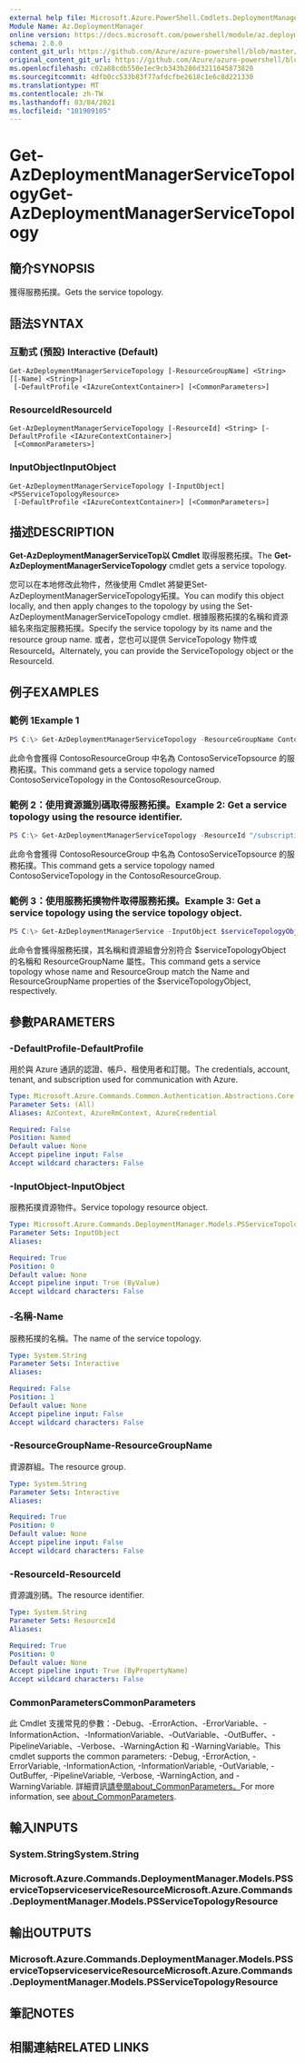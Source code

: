 ```yaml
---
external help file: Microsoft.Azure.PowerShell.Cmdlets.DeploymentManager.dll-Help.xml
Module Name: Az.DeploymentManager
online version: https://docs.microsoft.com/powershell/module/az.deploymentmanager/get-azdeploymentmanagerservicetopology
schema: 2.0.0
content_git_url: https://github.com/Azure/azure-powershell/blob/master/src/DeploymentManager/DeploymentManager/help/Get-AzDeploymentManagerServiceTopology.md
original_content_git_url: https://github.com/Azure/azure-powershell/blob/master/src/DeploymentManager/DeploymentManager/help/Get-AzDeploymentManagerServiceTopology.md
ms.openlocfilehash: c02a88cdb550e1ec9cb343b286d3211045873820
ms.sourcegitcommit: 4dfb0cc533b83f77afdcfbe2618c1e6c8d221330
ms.translationtype: MT
ms.contentlocale: zh-TW
ms.lasthandoff: 03/04/2021
ms.locfileid: "101909105"
---
```

# <span data-ttu-id="88104-101">Get-AzDeploymentManagerServiceTopology</span><span class="sxs-lookup"><span data-stu-id="88104-101">Get-AzDeploymentManagerServiceTopology</span></span>

## <span data-ttu-id="88104-102">簡介</span><span class="sxs-lookup"><span data-stu-id="88104-102">SYNOPSIS</span></span>
<span data-ttu-id="88104-103">獲得服務拓撲。</span><span class="sxs-lookup"><span data-stu-id="88104-103">Gets the service topology.</span></span>

## <span data-ttu-id="88104-104">語法</span><span class="sxs-lookup"><span data-stu-id="88104-104">SYNTAX</span></span>

### <span data-ttu-id="88104-105">互動式 (預設) </span><span class="sxs-lookup"><span data-stu-id="88104-105">Interactive (Default)</span></span>
```
Get-AzDeploymentManagerServiceTopology [-ResourceGroupName] <String> [[-Name] <String>]
 [-DefaultProfile <IAzureContextContainer>] [<CommonParameters>]
```

### <span data-ttu-id="88104-106">ResourceId</span><span class="sxs-lookup"><span data-stu-id="88104-106">ResourceId</span></span>
```
Get-AzDeploymentManagerServiceTopology [-ResourceId] <String> [-DefaultProfile <IAzureContextContainer>]
 [<CommonParameters>]
```

### <span data-ttu-id="88104-107">InputObject</span><span class="sxs-lookup"><span data-stu-id="88104-107">InputObject</span></span>
```
Get-AzDeploymentManagerServiceTopology [-InputObject] <PSServiceTopologyResource>
 [-DefaultProfile <IAzureContextContainer>] [<CommonParameters>]
```

## <span data-ttu-id="88104-108">描述</span><span class="sxs-lookup"><span data-stu-id="88104-108">DESCRIPTION</span></span>
<span data-ttu-id="88104-109">**Get-AzDeploymentManagerServiceTop以 Cmdlet** 取得服務拓撲。</span><span class="sxs-lookup"><span data-stu-id="88104-109">The **Get-AzDeploymentManagerServiceTopology** cmdlet gets a service topology.</span></span>

<span data-ttu-id="88104-110">您可以在本地修改此物件，然後使用 Cmdlet 將變更Set-AzDeploymentManagerServiceTopology拓撲。</span><span class="sxs-lookup"><span data-stu-id="88104-110">You can modify this object locally, and then apply changes to the topology by using the Set-AzDeploymentManagerServiceTopology cmdlet.</span></span>
<span data-ttu-id="88104-111">根據服務拓撲的名稱和資源組名來指定服務拓撲。</span><span class="sxs-lookup"><span data-stu-id="88104-111">Specify the service topology by its name and the resource group name.</span></span> <span data-ttu-id="88104-112">或者，您也可以提供 ServiceTopology 物件或 ResourceId。</span><span class="sxs-lookup"><span data-stu-id="88104-112">Alternately, you can provide the ServiceTopology object or the ResourceId.</span></span>

## <span data-ttu-id="88104-113">例子</span><span class="sxs-lookup"><span data-stu-id="88104-113">EXAMPLES</span></span>

### <span data-ttu-id="88104-114">範例 1</span><span class="sxs-lookup"><span data-stu-id="88104-114">Example 1</span></span>
```powershell
PS C:\> Get-AzDeploymentManagerServiceTopology -ResourceGroupName ContosoResourceGroup -Name ContosoServiceTopology
```

<span data-ttu-id="88104-115">此命令會獲得 ContosoResourceGroup 中名為 ContosoServiceTopsource 的服務拓撲。</span><span class="sxs-lookup"><span data-stu-id="88104-115">This command gets a service topology named ContosoServiceTopology in the ContosoResourceGroup.</span></span>

### <span data-ttu-id="88104-116">範例 2：使用資源識別碼取得服務拓撲。</span><span class="sxs-lookup"><span data-stu-id="88104-116">Example 2: Get a service topology using the resource identifier.</span></span>
```powershell
PS C:\> Get-AzDeploymentManagerServiceTopology -ResourceId "/subscriptions/subscriptionId/resourcegroups/ContosoResourceGroup/providers/Microsoft.DeploymentManager/serviceTopologies/ContosoServiceTopology"
```

<span data-ttu-id="88104-117">此命令會獲得 ContosoResourceGroup 中名為 ContosoServiceTopsource 的服務拓撲。</span><span class="sxs-lookup"><span data-stu-id="88104-117">This command gets a service topology named ContosoServiceTopology in the ContosoResourceGroup.</span></span>

### <span data-ttu-id="88104-118">範例 3：使用服務拓撲物件取得服務拓撲。</span><span class="sxs-lookup"><span data-stu-id="88104-118">Example 3: Get a service topology using the service topology object.</span></span>
```powershell
PS C:\> Get-AzDeploymentManagerService -InputObject $serviceTopologyObject
```

<span data-ttu-id="88104-119">此命令會獲得服務拓撲，其名稱和資源組會分別符合 $serviceTopologyObject 的名稱和 ResourceGroupName 屬性。</span><span class="sxs-lookup"><span data-stu-id="88104-119">This command gets a service topology whose name and ResourceGroup match the Name and ResourceGroupName properties of the $serviceTopologyObject, respectively.</span></span>

## <span data-ttu-id="88104-120">參數</span><span class="sxs-lookup"><span data-stu-id="88104-120">PARAMETERS</span></span>

### <span data-ttu-id="88104-121">-DefaultProfile</span><span class="sxs-lookup"><span data-stu-id="88104-121">-DefaultProfile</span></span>
<span data-ttu-id="88104-122">用於與 Azure 通訊的認證、帳戶、租使用者和訂閱。</span><span class="sxs-lookup"><span data-stu-id="88104-122">The credentials, account, tenant, and subscription used for communication with Azure.</span></span>

```yaml
Type: Microsoft.Azure.Commands.Common.Authentication.Abstractions.Core.IAzureContextContainer
Parameter Sets: (All)
Aliases: AzContext, AzureRmContext, AzureCredential

Required: False
Position: Named
Default value: None
Accept pipeline input: False
Accept wildcard characters: False
```

### <span data-ttu-id="88104-123">-InputObject</span><span class="sxs-lookup"><span data-stu-id="88104-123">-InputObject</span></span>
<span data-ttu-id="88104-124">服務拓撲資源物件。</span><span class="sxs-lookup"><span data-stu-id="88104-124">Service topology resource object.</span></span>

```yaml
Type: Microsoft.Azure.Commands.DeploymentManager.Models.PSServiceTopologyResource
Parameter Sets: InputObject
Aliases:

Required: True
Position: 0
Default value: None
Accept pipeline input: True (ByValue)
Accept wildcard characters: False
```

### <span data-ttu-id="88104-125">-名稱</span><span class="sxs-lookup"><span data-stu-id="88104-125">-Name</span></span>
<span data-ttu-id="88104-126">服務拓撲的名稱。</span><span class="sxs-lookup"><span data-stu-id="88104-126">The name of the service topology.</span></span>

```yaml
Type: System.String
Parameter Sets: Interactive
Aliases:

Required: False
Position: 1
Default value: None
Accept pipeline input: False
Accept wildcard characters: False
```

### <span data-ttu-id="88104-127">-ResourceGroupName</span><span class="sxs-lookup"><span data-stu-id="88104-127">-ResourceGroupName</span></span>
<span data-ttu-id="88104-128">資源群組。</span><span class="sxs-lookup"><span data-stu-id="88104-128">The resource group.</span></span>

```yaml
Type: System.String
Parameter Sets: Interactive
Aliases:

Required: True
Position: 0
Default value: None
Accept pipeline input: False
Accept wildcard characters: False
```

### <span data-ttu-id="88104-129">-ResourceId</span><span class="sxs-lookup"><span data-stu-id="88104-129">-ResourceId</span></span>
<span data-ttu-id="88104-130">資源識別碼。</span><span class="sxs-lookup"><span data-stu-id="88104-130">The resource identifier.</span></span>

```yaml
Type: System.String
Parameter Sets: ResourceId
Aliases:

Required: True
Position: 0
Default value: None
Accept pipeline input: True (ByPropertyName)
Accept wildcard characters: False
```

### <span data-ttu-id="88104-131">CommonParameters</span><span class="sxs-lookup"><span data-stu-id="88104-131">CommonParameters</span></span>
<span data-ttu-id="88104-132">此 Cmdlet 支援常見的參數：-Debug、-ErrorAction、-ErrorVariable、-InformationAction、-InformationVariable、-OutVariable、-OutBuffer、-PipelineVariable、-Verbose、-WarningAction 和 -WarningVariable。</span><span class="sxs-lookup"><span data-stu-id="88104-132">This cmdlet supports the common parameters: -Debug, -ErrorAction, -ErrorVariable, -InformationAction, -InformationVariable, -OutVariable, -OutBuffer, -PipelineVariable, -Verbose, -WarningAction, and -WarningVariable.</span></span> <span data-ttu-id="88104-133">詳細資訊[請參閱about_CommonParameters。](http://go.microsoft.com/fwlink/?LinkID=113216)</span><span class="sxs-lookup"><span data-stu-id="88104-133">For more information, see [about_CommonParameters](http://go.microsoft.com/fwlink/?LinkID=113216).</span></span>

## <span data-ttu-id="88104-134">輸入</span><span class="sxs-lookup"><span data-stu-id="88104-134">INPUTS</span></span>

### <span data-ttu-id="88104-135">System.String</span><span class="sxs-lookup"><span data-stu-id="88104-135">System.String</span></span>

### <span data-ttu-id="88104-136">Microsoft.Azure.Commands.DeploymentManager.Models.PSServiceTopserviceserviceResource</span><span class="sxs-lookup"><span data-stu-id="88104-136">Microsoft.Azure.Commands.DeploymentManager.Models.PSServiceTopologyResource</span></span>

## <span data-ttu-id="88104-137">輸出</span><span class="sxs-lookup"><span data-stu-id="88104-137">OUTPUTS</span></span>

### <span data-ttu-id="88104-138">Microsoft.Azure.Commands.DeploymentManager.Models.PSServiceTopserviceserviceResource</span><span class="sxs-lookup"><span data-stu-id="88104-138">Microsoft.Azure.Commands.DeploymentManager.Models.PSServiceTopologyResource</span></span>

## <span data-ttu-id="88104-139">筆記</span><span class="sxs-lookup"><span data-stu-id="88104-139">NOTES</span></span>

## <span data-ttu-id="88104-140">相關連結</span><span class="sxs-lookup"><span data-stu-id="88104-140">RELATED LINKS</span></span>
